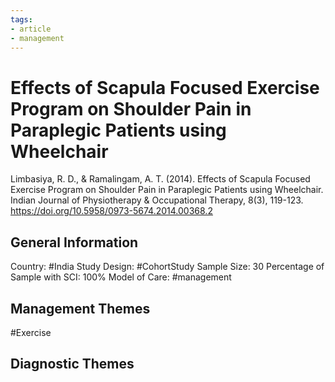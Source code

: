 ```yaml
---
tags:
- article
- management
---
```


# Effects of Scapula Focused Exercise Program on Shoulder Pain in Paraplegic Patients using Wheelchair
Limbasiya, R. D., & Ramalingam, A. T. (2014). Effects of Scapula Focused Exercise Program on Shoulder Pain in Paraplegic Patients using Wheelchair. Indian Journal of Physiotherapy & Occupational Therapy, 8(3), 119-123. https://doi.org/10.5958/0973-5674.2014.00368.2 

## General Information
Country: #India 
Study Design: #CohortStudy 
Sample Size: 30
Percentage of Sample with SCI: 100%
Model of Care: #management 

## Management Themes
#Exercise 

## Diagnostic Themes

